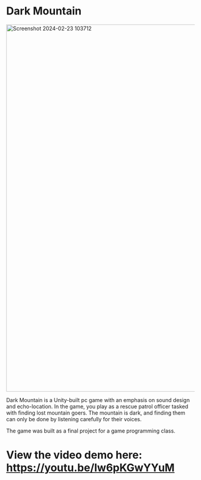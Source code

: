 # Dark Mountain

<img width="979" alt="Screenshot 2024-02-23 103712" src="https://github.com/xOcarin/DarkMountain/assets/119756949/614406b7-b059-48e4-8637-8e618b5f2582">

Dark Mountain is a Unity-built pc game with an emphasis on sound design and echo-location.
In the game, you play as a rescue patrol officer tasked with finding lost mountain goers. The mountain is dark, and finding them can only be done by listening carefully for their voices.

The game was built as a final project for a game programming class. 

# View the video demo here: https://youtu.be/Iw6pKGwYYuM
